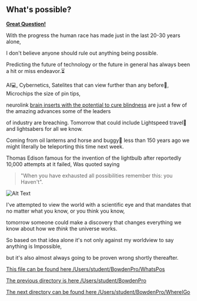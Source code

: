 ## What's possible?

<ins>**Great Question!**</ins>

With the progress the human race has made just in the last 20-30 years alone,

I don't believe anyone should rule out anything being possible. 

Predicting the future of technology or the future in general has always been a hit or miss endeavor.:hourglass_flowing_sand:

AI:computer:, Cybernetics, Satelites that can view further than any before:satellite:, Microchips the size of pin tips,

neurolink [brain inserts with the potential to cure blindness](https://www.knowyourmobile.com/news/can-neuralink-cure-blindness-heres-what-we-know/) are just a few of the amazing advances some of the leaders

of industry are breaching. Tomorrow that could include Lightspeed travel:rocket: and lightsabers for all we know. 

Coming from oil lanterns and horse and buggy:carousel_horse: less than 150 years ago we might literally be teleporting this time next week.

Thomas Edison famous for the invention of the lightbulb after reportedly 10,000 attempts at it failed, Was quoted saying 

>"When you have exhausted all possibilities remember this: you Haven't".

![Alt Text](https://i.pinimg.com/originals/df/30/ce/df30ce307f9cfe83914bd0bb0f6c5ed1.gif)

I've attempted to view the world with a scientific eye and that mandates that no matter what you know, or you think you know,

tomorrow someone could make a discovery that changes everything we know about how we _think_ the universe works.

So based on that idea alone it's not only against my worldview to say anything is Impossible,

but it's also almost always going to be proven wrong shortly thereafter.

<ins>This file can be found here /Users/student/BowdenPro/WhatsPos</ins>

<ins>The previous directory is here /Users/student/BowdenPro</ins> 

<ins>The next directory can be found here /Users/student/BowdenPro/WhereIGo</ins>
